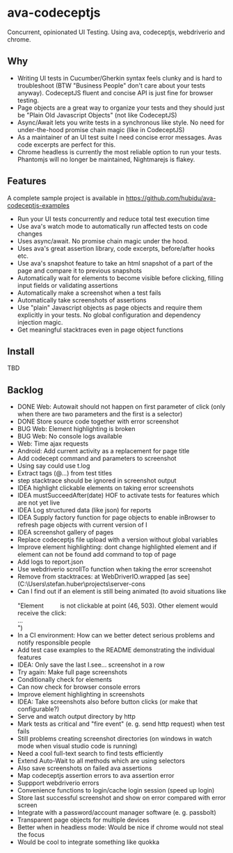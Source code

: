 ava-codeceptjs
==============

Concurrent, opinionated UI Testing. Using ava, codeceptjs, webdriverio and chrome.

## Why

- Writing UI tests in Cucumber/Gherkin syntax feels clunky and is hard to troubleshoot (BTW "Business People" don't care about your tests anyway). CodeceptJS fluent and concise API is just fine for browser testing.
- Page objects are a great way to organize your tests and they should just be "Plain Old Javascript Objects" (not like CodeceptJS)
- Async/Await lets you write tests in a synchronous like style. No need for under-the-hood promise chain magic (like in CodeceptJS)
- As a maintainer of an UI test suite I need concise error messages. Avas code excerpts are perfect for this.
- Chrome headless is currently the most reliable option to run your tests. Phantomjs will no longer be maintained, Nightmarejs is flakey.

## Features

A complete sample project is available in https://github.com/hubidu/ava-codeceptjs-examples

- Run your UI tests concurrently and reduce total test execution time
- Use ava's watch mode to automatically run affected tests on code changes
- Uses async/await. No promise chain magic under the hood.
- Uses ava's great assertion library, code excerpts, before/after hooks etc.
- Use ava's snapshot feature to take an html snapshot of a part of the page and compare it to previous snapshots
- Automatically wait for elements to become visible before clicking, filling input fields or validating assertions
- Automatically make a screenshot when a test fails
- Automatically take screenshots of assertions
- Use "plain" Javascript objects as page objects and require them explicitly in your tests. No global configuration and dependency injection magic.
- Get meaningful stacktraces even in page object functions

## Install

TBD

## Backlog

- DONE Web: Autowait should not happen on first parameter of click (only when there are two parameters and the first is a selector)
- DONE Store source code together with error screenshot
- BUG Web: Element highlighting is broken
- BUG Web: No console logs available
- Web: Time ajax requests
- Android: Add current activity as a replacement for page title
- Add codecept command and parameters to screenshot
- Using say could use t.log
- Extract tags (@...) from test titles
- step stacktrace should be ignored in screenshot output
- IDEA highlight clickable elements on taking error screenshots
- IDEA mustSucceedAfter(date) HOF to activate tests for features which are not yet live
- IDEA Log structured data (like json) for reports
- IDEA Supply factory function for page objects to enable inBrowser to refresh page objects with current version of I
- IDEA screenshot gallery of pages
- Replace codeceptjs file upload with a version without global variables
- Improve element highlighting: dont change highlighted element and if element can not be found add command to top of page
- Add logs to report.json
- Use webdriverio scrollTo function when taking the error screenshot
- Remove from stacktraces: at WebDriverIO.wrapped [as see] (C:\\Users\\stefan.huber\\projects\\server-cons
- Can I find out if an element is still being animated (to avoid situations like "Element <svg width="30" height="30">...</svg> is not clickable at point (46, 503). Other element would receive the click: <div class="OnboardingBanner">...</div>")
- In a CI environment: How can we better detect serious problems and notify responsible people
- Add test case examples to the README demonstrating the individual features
- IDEA: Only save the last I.see... screenshot in a row
- Try again: Make full page screenshots
- Conditionally check for elements
- Can now check for browser console errors
- Improve element highlighting in screenshots
- IDEA: Take screenshots also before button clicks (or make that configurable?)
- Serve and watch output directory by http
- Mark tests as critical and "fire event" (e. g. send http request) when test fails
- Still problems creating screenshot directories (on windows in watch mode when visual studio code is running)
- Need a cool full-text search to find tests efficiently
- Extend Auto-Wait to all methods which are using selectors
- Also save screenshots on failed ava assertions
- Map codeceptjs assertion errors to ava assertion error
- Suppport webdriverio errors
- Convenience functions to login/cache login session (speed up login)
- Store last successful screenshot and show on error compared with error screen
- Integrate with a password/account manager software (e. g. passbolt)
- Transparent page objects for multiple devices
- Better when in headless mode: Would be nice if chrome would not steal the focus
- Would be cool to integrate something like quokka
